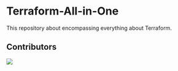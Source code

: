 # Terraform-All-in-One
This repository about encompassing everything about Terraform. 

## Contributors 

<a href="https://github.com/Maharshi-Mimo/Terraform-All-in-One/graphs/contributors">
  <img src="https://contrib.rocks/image?repo=Maharshi-Mimo/Terraform-All-in-One" />
</a>